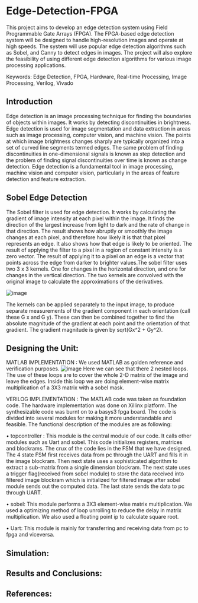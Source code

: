 # Edge-Detection-FPGA

This project aims to develop an edge detection system using Field Programmable Gate Arrays (FPGA). The FPGA-based edge detection system will be designed to handle high-resolution images and operate at high speeds. The system will use popular edge detection algorithms such as Sobel, and Canny to detect edges in images. The project will also explore the feasibility of using different edge detection algorithms for various image processing applications.

Keywords: Edge Detection, FPGA, Hardware, Real-time Processing, Image Processing, Verilog, Vivado

## Introduction

Edge detection is an image processing technique for finding the boundaries of objects within images. It works by detecting discontinuities in brightness. Edge detection is used for image segmentation and data extraction in areas such as image processing, computer vision, and machine vision. The points at which image brightness changes sharply are typically organized into a set of curved line segments termed edges. The same problem of finding discontinuities in one-dimensional signals is known as step detection and the problem of finding signal discontinuities over time is known as change detection. Edge detection is a fundamental tool in image processing, machine vision and computer vision, particularly in the areas of feature detection and feature extraction.
## Sobel Edge Detection
The Sobel filter is used for edge detection. It works by calculating the gradient of image intensity at each pixel within the image. It finds the direction of the largest increase from light to dark and the rate of change in that direction. The result shows how abruptly or smoothly the image changes at each pixel, and therefore how likely it is that that pixel represents an edge. It also shows how that edge is likely to be oriented. The result of applying the filter to a pixel in a region of constant intensity is a zero vector. The result of applying it to a pixel on an edge is a vector that points across the edge from darker to brighter values.The sobel filter uses two 3 x 3 kernels. One for changes in the horizontal direction, and one for changes in the vertical direction. The two kernels are convolved with the original image to calculate the approximations of the derivatives.

![image](https://user-images.githubusercontent.com/121241278/229300999-5acf342c-9e8f-4785-bcc8-5268632ddecd.png)

The kernels can be applied separately to the input image, to produce separate measurements of the gradient component in each orientation (call these G x and G y).
These can then be combined together to find the absolute magnitude of the gradient
at each point and the orientation of that gradient. The gradient magnitude is given
by sqrt(Gx^2 + Gy^2).

## Designing the Unit:
MATLAB IMPLEMENTATION : 
We used MATLAB as golden reference and verification purposes.
![image](https://user-images.githubusercontent.com/121241278/229340475-4b97942d-661d-4624-9216-1f26c0973f85.png)
Here we can see that there 2 nested loops. The use of these loops are to cover the whole 2-D matrix of the image and leave the edges. Inside this loop we are doing element-wise matrix multiplication of a 3X3 matrix with a sobel mask.

VERILOG IMPLEMENTATION : 
The MATLAB code was taken as foundation code. The hardware implementation was done on Xillinx platform. The synthesizable code was burnt on to a basys3 fpga board.
The code is divided into several modules for making it more understandable and feasible. The functional description of the modules are as following:

• topcontroller : This module is the central module of our code. It calls other modules such as Uart and sobel. This code initializes registers, matrices and blockrams. The crux of the code lies in the FSM that we have designed. The 4 state FSM first receives data from pc through the UART and fills it in the image blockram. Then next state uses a sophisticated algorithm to extract a sub-matrix from a single dimension blockram. The next state uses a trigger flag(received from sobel module) to store the data received into filtered image blockram which is initialized for filtered image after sobel module sends out the computed data. The last state sends the data to pc through UART.

• sobel: This module performs a 3X3 element-wise matrix multiplication. We used a optimizing method of loop unrolling to reduce the delay in matrix multiplication. We also used a floating point ip to calculate square root.

• Uart: This module is mainly for transferring and receiving data from pc to fpga and viceversa.
## Simulation:

## Results and Conclusions:

## References:
